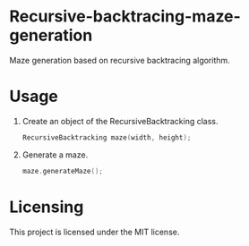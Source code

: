 # Recursive-backtracing-maze-generation
Maze generation based on recursive backtracing algorithm.

# Usage
1. Create an object of the RecursiveBacktracking class.
   ```c++
   RecursiveBacktracking maze(width, height);
   ```

3. Generate a maze.
   ```c++
   maze.generateMaze();
   ```

# Licensing
This project is licensed under the MIT license.

